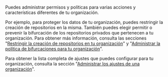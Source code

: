 Puedes administrar permisos y políticas para varias acciones y características diferentes de tu organización.

Por ejemplo, para proteger los datos de tu organización, puedes restringir la creación de repositorios en la misma. También puedes elegir permitir o prevenir la bifurcación de los repositorios privados que pertenecen a tu organización. Para obtener más información, consulta las secciones "[Restringir la creación de repositorios en tu organización](/organizations/managing-organization-settings/restricting-repository-creation-in-your-organization)" y "[Administrar la política de bifurcaciones para tu organización](/organizations/managing-organization-settings/managing-the-forking-policy-for-your-organization)".

Para obtener la lista completa de ajustes que puedes configurar para tu organización, consulta la sección "[Administrar los ajustes de una organización](/organizations/managing-organization-settings)".
